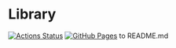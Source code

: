 # Library 
[![Actions Status](https://github.com/JonathanJdeKoning/Library/workflows/verify/badge.svg)](https://github.com/JonathanJdeKoning/Library/actions)
[![GitHub Pages](https://img.shields.io/static/v1?label=GitHub+Pages&message=+&color=brightgreen&logo=github)](https://beet-aizu.github.io/library/) to README.md
